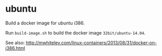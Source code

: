 ubuntu
======

Build a docker image for ubuntu i386.

Run `build-image.sh` to build the docker image `32bit/ubuntu-14.04`.

See also: http://mwhiteley.com/linux-containers/2013/08/31/docker-on-i386.html
